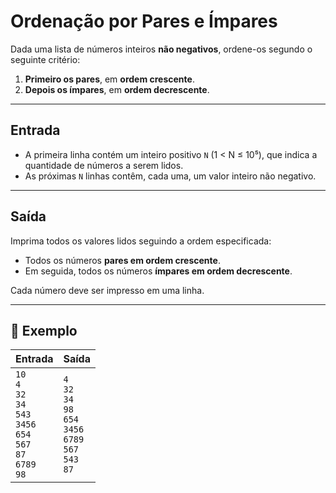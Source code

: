 # Ordenação por Pares e Ímpares

Dada uma lista de números inteiros **não negativos**, ordene-os segundo o seguinte critério:

1. **Primeiro os pares**, em **ordem crescente**.
2. **Depois os ímpares**, em **ordem decrescente**.

---

## Entrada

- A primeira linha contém um inteiro positivo `N` (1 < N ≤ 10⁵), que indica a quantidade de números a serem lidos.
- As próximas `N` linhas contêm, cada uma, um valor inteiro não negativo.

---

## Saída

Imprima todos os valores lidos seguindo a ordem especificada:

- Todos os números **pares em ordem crescente**.
- Em seguida, todos os números **ímpares em ordem decrescente**.

Cada número deve ser impresso em uma linha.

---

## 🧪 Exemplo

| Entrada                                                                                    | Saída                                                                              |
| ------------------------------------------------------------------------------------------ | ---------------------------------------------------------------------------------- |
| `10`<br>`4`<br>`32`<br>`34`<br>`543`<br>`3456`<br>`654`<br>`567`<br>`87`<br>`6789`<br>`98` | `4`<br>`32`<br>`34`<br>`98`<br>`654`<br>`3456`<br>`6789`<br>`567`<br>`543`<br>`87` |
